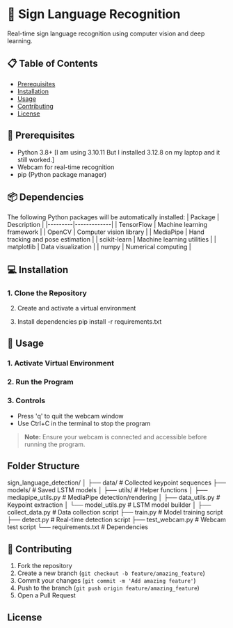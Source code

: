 # 🤟 Sign Language Recognition

Real-time sign language recognition using computer vision and deep learning.

## 📋 Table of Contents
- [Prerequisites](#prerequisites)
- [Installation](#installation)
- [Usage](#usage)
- [Contributing](#contributing)
- [License](#license)

## 🔧 Prerequisites
- Python 3.8+ [I am using 3.10.11 But I installed 3.12.8 on my laptop and it still worked.]
- Webcam for real-time recognition
- pip (Python package manager)

## 📦 Dependencies
The following Python packages will be automatically installed:
| Package | Description |
|---------|-------------|
| TensorFlow | Machine learning framework |
| OpenCV | Computer vision library |
| MediaPipe | Hand tracking and pose estimation |
| scikit-learn | Machine learning utilities |
| matplotlib | Data visualization |
| numpy | Numerical computing |

## 💻 Installation

### 1. Clone the Repository

2. Create and activate a virtual environment 

3. Install dependencies
    pip install -r requirements.txt

## 🚀 Usage

### 1. Activate Virtual Environment

### 2. Run the Program

### 3. Controls
- Press 'q' to quit the webcam window
- Use Ctrl+C in the terminal to stop the program

> **Note:** Ensure your webcam is connected and accessible before running the program.

## Folder Structure

sign_language_detection/
│
├── data/                   # Collected keypoint sequences
├── models/                 # Saved LSTM models
│
├── utils/                  # Helper functions
│   ├── mediapipe_utils.py  # MediaPipe detection/rendering
│   ├── data_utils.py       # Keypoint extraction
│   └── model_utils.py      # LSTM model builder
│
├── collect_data.py         # Data collection script
├── train.py                # Model training script
├── detect.py               # Real-time detection script
├── test_webcam.py          # Webcam test script
└── requirements.txt        # Dependencies

## 👥 Contributing
1. Fork the repository
2. Create a new branch (`git checkout -b feature/amazing_feature`)
3. Commit your changes (`git commit -m 'Add amazing feature'`)
4. Push to the branch (`git push origin feature/amazing_feature`)
5. Open a Pull Request

## License


